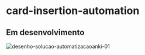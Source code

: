 # card-insertion-automation
## Em desenvolvimento

![desenho-solucao-automatizacaoanki-01](https://github.com/user-attachments/assets/be457805-7cec-49f9-b57f-ac8f8d0d5f22)
